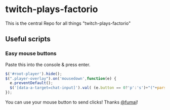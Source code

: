 # twitch-plays-factorio

This is the central Repo for all things "twitch-plays-factorio"

## Useful scripts

### Easy mouse buttons
Paste this into the console & press enter.
```javascript
$('#root-player').hide();
$(".player-overlay").on('mousedown',function(e) {
  e.preventDefault();
  $('[data-a-target=chat-input]').val( (e.button == 0?'p':'s')+"("+parseInt(e.offsetX / e.target.offsetWidth*1920)+","+parseInt(e.offsetY/ e.target.offsetHeight*1080)+"").focus();
});
```
You can use your mouse button to send clicks! Thanks [@fumai](https://github.com/fuami)!
